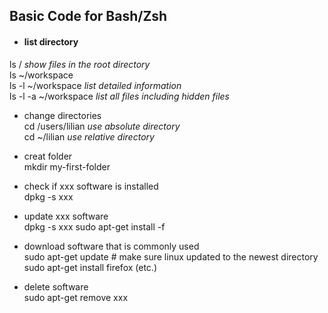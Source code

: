 ## Basic Code for Bash/Zsh

* #### list directory<br>
ls / *show files in the root directory*<br>
ls ~/workspace<br>
ls -l ~/workspace *list detailed 
information*<br>
ls -l -a ~/workspace *list all files including hidden files*<br>
* change directories <br>
cd /users/lilian *use absolute directory*<br>
cd ~/lilian *use relative directory*<br>
* creat folder<br>
mkdir my-first-folder<br>
* check if xxx software is installed<br>
dpkg -s xxx
*  update xxx software<br>
dpkg -s xxx sudo apt-get install -f<br>

* download software that is commonly used<br>
sudo apt-get update # make sure linux updated to the newest directory
sudo apt-get install firefox (etc.)
* delete software<br>
sudo apt-get remove xxx




<!--stackedit_data:
eyJoaXN0b3J5IjpbLTExOTExMzY2NTUsLTU4Mzg2ODA1NiwxMD
U1ODg2ODMsLTg5Nzc5ODU1NSwtMTI2OTc3ODYwMV19
-->